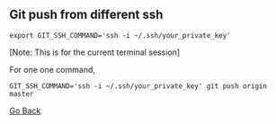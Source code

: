 ## Git push from different ssh

`export GIT_SSH_COMMAND='ssh -i ~/.ssh/your_private_key'`

[Note: This is for the current terminal session]

For one one command,

`GIT_SSH_COMMAND='ssh -i ~/.ssh/your_private_key' git push origin master`

[Go Back](../README.md)
